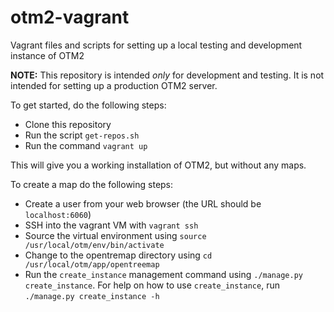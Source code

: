 otm2-vagrant
============

Vagrant files and scripts for setting up a local testing and development instance of OTM2

__NOTE:__ This repository is intended _only_ for development and testing.  It is not intended for setting up a production OTM2 server.


To get started, do the following steps:

 - Clone this repository
 - Run the script `get-repos.sh`
 - Run the command `vagrant up`
 
This will give you a working installation of OTM2, but without any maps.

To create a map do the following steps:

 - Create a user from your web browser (the URL should be `localhost:6060`)
 - SSH into the vagrant VM with `vagrant ssh`
 - Source the virtual environment using `source /usr/local/otm/env/bin/activate`
 - Change to the opentremap directory using `cd /usr/local/otm/app/opentreemap`
 - Run the `create_instance` management command using `./manage.py create_instance`.  For help on how to use `create_instance`, run `./manage.py create_instance -h`
